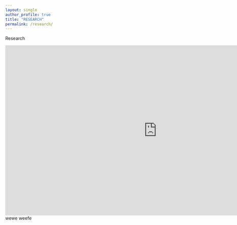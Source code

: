```yaml
---
layout: single
author_profile: true
title: "RESEARCH"
permalink: /research/
---
```

Research
 <iframe width="956" height="538" src="https://www.youtube.com/embed/USFbCB9flEY" allowfullscreen frameborder="0"></iframe>
 wewe
 weefe
